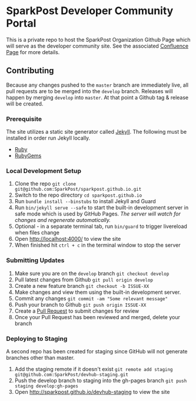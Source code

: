 # SparkPost Developer Community Portal
This is a private repo to host the SparkPost Organization Github Page which will serve as the developer community site.
See the associated [Confluence Page](https://confluence.int.messagesystems.com/display/DEVRELATIONS/SparkPost+Developer+Community+Portal) for more details.

## Contributing
Because any changes pushed to the `master` branch are immediately live, all pull requests are to be merged into the `develop` branch. Releases will happen by merging `develop` into `master`. At that point a Github tag & release will be created.

### Prerequisite
The site utilizes a static site generator called [Jekyll](http://jekyllrb.com/).
The following must be installed in order run Jekyll locally.
- [Ruby](http://www.ruby-lang.org/en/downloads/)
- [RubyGems](http://rubygems.org/pages/download)

### Local Development Setup
1. Clone the repo `git clone git@github.com:SparkPost/sparkpost.github.io.git`
2. Switch to the repo directory `cd sparkpost.github.io`
3. Run `bundle install --binstubs` to install Jekyll and Guard
4. Run `bin/jekyll serve --safe` to start the built-in development server in safe mode which is used by GitHub Pages. *The server will watch for changes and regenerate automatically.*
5. Optional - in a separate terminal tab, run `bin/guard` to trigger livereload when files change
6. Open <http://localhost:4000/> to view the site
7. When finished hit `ctrl + c` in the terminal window to stop the server

### Submitting Updates
1. Make sure you are on the `develop` branch `git checkout develop`
2. Pull latest changes from Github `git pull origin develop`
3. Create a new feature branch `git checkout -b ISSUE-XX`
4. Make changes and view them using the built-in development server.
5. Commit any changes `git commit -am "Some relevant message"`
6. Push your branch to Github `git push origin ISSUE-XX`
7. Create a [Pull Request](https://github.com/SparkPost/sparkpost.github.io/pulls) to submit changes for review
8. Once your Pull Request has been reviewed and merged, delete your branch

### Deploying to Staging
A second repo has been created for staging since GitHub will not generate branches other than master.

1. Add the staging remote if it doesn't exist `git remote add staging git@github.com:SparkPost/devhub-staging.git`
2. Push the develop branch to staging into the gh-pages branch `git push staging develop:gh-pages`
3. Open http://sparkpost.github.io/devhub-staging to view the site
